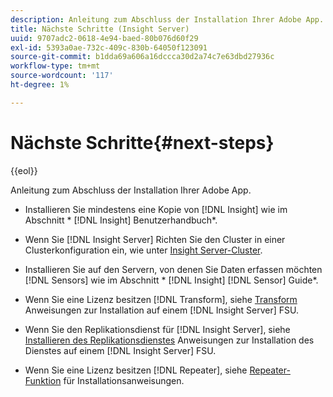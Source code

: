 ```yaml
---
description: Anleitung zum Abschluss der Installation Ihrer Adobe App.
title: Nächste Schritte (Insight Server)
uuid: 9707adc2-0618-4e94-baed-80b076d60f29
exl-id: 5393a0ae-732c-409c-830b-64050f123091
source-git-commit: b1dda69a606a16dccca30d2a74c7e63dbd27936c
workflow-type: tm+mt
source-wordcount: '117'
ht-degree: 1%

---
```


# Nächste Schritte{#next-steps}

{{eol}}

Anleitung zum Abschluss der Installation Ihrer Adobe App.

* Installieren Sie mindestens eine Kopie von [!DNL Insight] wie im Abschnitt * [!DNL Insight] Benutzerhandbuch*.

* Wenn Sie [!DNL Insight Server] Richten Sie den Cluster in einer Clusterkonfiguration ein, wie unter [Insight Server-Cluster](../../../home/c-inst-svr/c-install-ins-svr/c-ins-svr-clstrs/c-abt-ins-svr-clsters.md).

* Installieren Sie auf den Servern, von denen Sie Daten erfassen möchten [!DNL Sensors] wie im Abschnitt * [!DNL Insight] [!DNL Sensor] Guide*.

* Wenn Sie eine Lizenz besitzen [!DNL Transform], siehe [Transform](../../../home/c-inst-svr/c-tfm/c-tfm.md#concept-2da4db2b6f444e93ace22d3b3aecb4f2) Anweisungen zur Installation auf einem [!DNL Insight Server] FSU.

* Wenn Sie den Replikationsdienst für [!DNL Insight Server], siehe [Installieren des Replikationsdienstes](../../../home/c-inst-svr/c-ins-svr-rep-svc/c-inst-rep-svc.md#concept-4743b6621f394ee39cf0635230996925) Anweisungen zur Installation des Dienstes auf einem [!DNL Insight Server] FSU.

* Wenn Sie eine Lizenz besitzen [!DNL Repeater], siehe [Repeater-Funktion](../../../home/c-inst-svr/c-rptr-fntly/c-rptr-fntly.md) für Installationsanweisungen.
